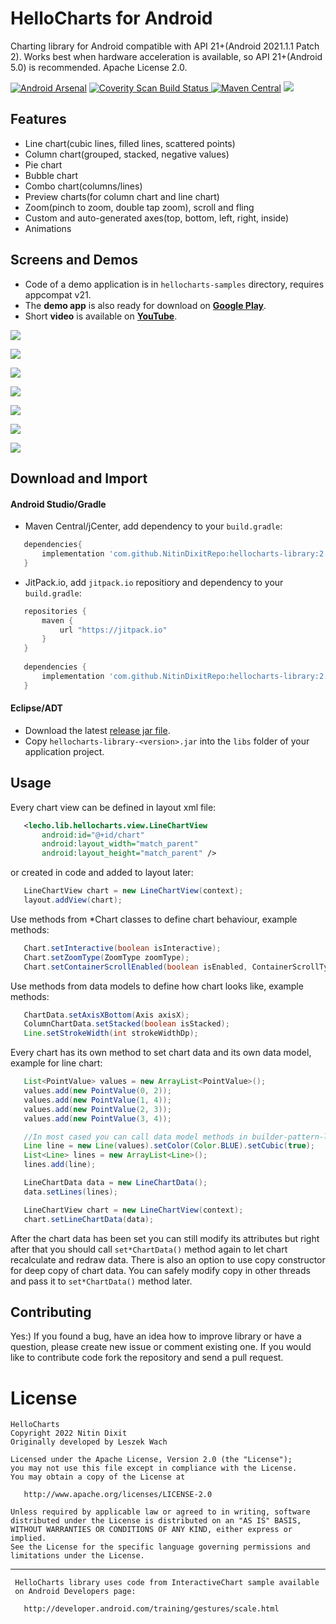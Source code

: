 # HelloCharts for Android

Charting library for Android compatible with API 21+(Android 2021.1.1 Patch 2).
Works best when hardware acceleration is available, so API 21+(Android 5.0) is recommended.
Apache License 2.0.

[![Android Arsenal](https://img.shields.io/badge/Android%20Arsenal-HelloCharts%20for%20Android-brightgreen.svg?style=flat)](https://android-arsenal.com/details/1/1068)
<a href="https://scan.coverity.com/projects/4121">
  <img alt="Coverity Scan Build Status"
       src="https://scan.coverity.com/projects/4121/badge.svg"/>
</a>
[![Maven Central](https://maven-badges.herokuapp.com/maven-central/com.github.NitinDixitRepo/hellocharts-library/badge.svg)](https://maven-badges.herokuapp.com/maven-central/com.github.NitinDixitRepo/hellocharts-library)
[![](https://jitpack.io/v/NitinDixitRepo/hellocharts-android.svg)](https://jitpack.io/#NitinDixitRepo/hellocharts-android)


## Features

 - Line chart(cubic lines, filled lines, scattered points)
 - Column chart(grouped, stacked, negative values)
 - Pie chart
 - Bubble chart
 - Combo chart(columns/lines)
 - Preview charts(for column chart and line chart)
 - Zoom(pinch to zoom, double tap zoom), scroll and fling
 - Custom and auto-generated axes(top, bottom, left, right, inside)
 - Animations

## Screens and Demos

 - Code of a demo application is in `hellocharts-samples` directory, requires appcompat v21. 
 - The **demo app** is also ready for download on [**Google Play**](https://play.google.com/store/apps/details?id=lecho.lib.hellocharts.samples).  
 - Short **video** is available on [**YouTube**](https://www.youtube.com/watch?v=xbSBjyjH2SY).

![](screens/scr_dependecy_preview.gif)

![](screens/scr-tempo.png)

![](screens/scr-dependency.png)

![](screens/scr-preview-column.png)

![](screens/scr-pie1.png)

![](screens/scr-bubble1.png)

![](screens/scr-combo.png)

## Download and Import

#### Android Studio/Gradle

 - Maven Central/jCenter, add dependency to your `build.gradle`:
 
 ```groovy
	dependencies{
        implementation 'com.github.NitinDixitRepo:hellocharts-library:2.0.0@aar'
	}
 ```
 
 - JitPack.io, add `jitpack.io` repositiory and dependency to your `build.gradle`:
 
 ```groovy
    repositories {
        maven {
            url "https://jitpack.io"
        }
    }
	
    dependencies {
        implementation 'com.github.NitinDixitRepo:hellocharts-library:2.0.0'
    }
 ```
 
#### Eclipse/ADT

 - Download the latest [release jar file](https://github.com/NitinDixitRepo/hellocharts-android/releases).
 - Copy `hellocharts-library-<version>.jar` into the `libs` folder of your application project.

## Usage

Every chart view can be defined in layout xml file:

 ```xml
    <lecho.lib.hellocharts.view.LineChartView
        android:id="@+id/chart"
        android:layout_width="match_parent"
        android:layout_height="match_parent" />
 ```

 or created in code and added to layout later:

 ```java
    LineChartView chart = new LineChartView(context);
    layout.addView(chart);
 ```

 Use methods from *Chart classes to define chart behaviour, example methods:

 ```java
    Chart.setInteractive(boolean isInteractive);
    Chart.setZoomType(ZoomType zoomType);
    Chart.setContainerScrollEnabled(boolean isEnabled, ContainerScrollType type);
 ```

 Use methods from data models to define how chart looks like, example methods:

 ```java
    ChartData.setAxisXBottom(Axis axisX);
    ColumnChartData.setStacked(boolean isStacked);
    Line.setStrokeWidth(int strokeWidthDp);
 ```

 Every chart has its own method to set chart data and its own data model, example for line chart:

 ```java
    List<PointValue> values = new ArrayList<PointValue>();
    values.add(new PointValue(0, 2));
    values.add(new PointValue(1, 4));
    values.add(new PointValue(2, 3));
    values.add(new PointValue(3, 4));

    //In most cased you can call data model methods in builder-pattern-like manner.
    Line line = new Line(values).setColor(Color.BLUE).setCubic(true);
    List<Line> lines = new ArrayList<Line>();
    lines.add(line);

    LineChartData data = new LineChartData();
    data.setLines(lines);

	LineChartView chart = new LineChartView(context);
    chart.setLineChartData(data);
 ```

 After the chart data has been set you can still modify its attributes but right after that you should call
 `set*ChartData()` method again to let chart recalculate and redraw data. There is also an option to use copy constructor for deep copy of
 chart data. You can safely modify copy in other threads and pass it to `set*ChartData()` method later.


## Contributing

Yes:) If you found a bug, have an idea how to improve library or have a question, please create new issue or comment existing one. If you would like to contribute code fork the repository and send a pull request.

# License

	HelloCharts	
    Copyright 2022 Nitin Dixit
    Originally developed by Leszek Wach

    Licensed under the Apache License, Version 2.0 (the "License");
    you may not use this file except in compliance with the License.
    You may obtain a copy of the License at

       http://www.apache.org/licenses/LICENSE-2.0

    Unless required by applicable law or agreed to in writing, software
    distributed under the License is distributed on an "AS IS" BASIS,
    WITHOUT WARRANTIES OR CONDITIONS OF ANY KIND, either express or implied.
    See the License for the specific language governing permissions and
    limitations under the License.

---
     HelloCharts library uses code from InteractiveChart sample available 
     on Android Developers page:
	 
       http://developer.android.com/training/gestures/scale.html
